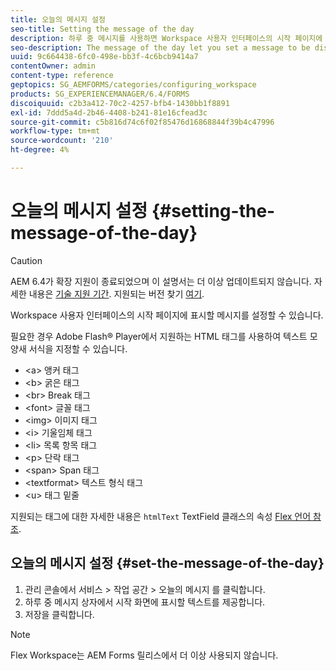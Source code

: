```yaml
---
title: 오늘의 메시지 설정
seo-title: Setting the message of the day
description: 하루 중 메시지를 사용하면 Workspace 사용자 인터페이스의 시작 페이지에 표시할 메시지를 설정할 수 있습니다.
seo-description: The message of the day let you set a message to be displayed on the Welcome page in the Workspace user interface.
uuid: 9c664438-6fc0-498e-bb3f-4c6bcb9414a7
contentOwner: admin
content-type: reference
geptopics: SG_AEMFORMS/categories/configuring_workspace
products: SG_EXPERIENCEMANAGER/6.4/FORMS
discoiquuid: c2b3a412-70c2-4257-bfb4-1430bb1f8891
exl-id: 7ddd5a4d-2b46-4408-b241-81e16cfead3c
source-git-commit: c5b816d74c6f02f85476d16868844f39b4c47996
workflow-type: tm+mt
source-wordcount: '210'
ht-degree: 4%

---
```


# 오늘의 메시지 설정 {#setting-the-message-of-the-day}

>[!CAUTION]
>
>AEM 6.4가 확장 지원이 종료되었으며 이 설명서는 더 이상 업데이트되지 않습니다. 자세한 내용은 [기술 지원 기간](https://helpx.adobe.com/kr/support/programs/eol-matrix.html). 지원되는 버전 찾기 [여기](https://experienceleague.adobe.com/docs/).

Workspace 사용자 인터페이스의 시작 페이지에 표시할 메시지를 설정할 수 있습니다.

필요한 경우 Adobe Flash® Player에서 지원하는 HTML 태그를 사용하여 텍스트 모양새 서식을 지정할 수 있습니다.

* &lt;a> 앵커 태그
* &lt;b> 굵은 태그
* &lt;br> Break 태그
* &lt;font> 글꼴 태그
* &lt;img> 이미지 태그
* &lt;i> 기울임체 태그
* &lt;li> 목록 항목 태그
* &lt;p> 단락 태그
* &lt;span> Span 태그
* &lt;textformat> 텍스트 형식 태그
* &lt;u> 태그 밑줄

지원되는 태그에 대한 자세한 내용은 `htmlText` TextField 클래스의 속성 [Flex 언어 참조](https://flex.apache.org/).

## 오늘의 메시지 설정 {#set-the-message-of-the-day}

1. 관리 콘솔에서 서비스 > 작업 공간 > 오늘의 메시지 를 클릭합니다.
1. 하루 중 메시지 상자에서 시작 화면에 표시할 텍스트를 제공합니다.
1. 저장을 클릭합니다.

>[!NOTE]
>
>Flex Workspace는 AEM Forms 릴리스에서 더 이상 사용되지 않습니다.
